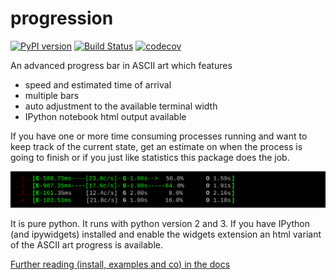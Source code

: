 progression
===========

[![PyPI version](https://badge.fury.io/py/progression.svg)](https://badge.fury.io/py/progression)
[![Build Status](https://travis-ci.org/cimatosa/progression.svg?branch=master)](https://travis-ci.org/cimatosa/progression)
[![codecov](https://codecov.io/gh/cimatosa/progression/branch/master/graph/badge.svg)](https://codecov.io/gh/cimatosa/progression)

An advanced progress bar in ASCII art which features
  * speed and estimated time of arrival
  * multiple bars
  * auto adjustment to the available terminal width
  * IPython notebook html output available

If you have one or more time consuming processes running and want to 
keep track of the current state, get an estimate on when the process 
is going to finish or if you just like statistics this package does the job.

![progress example](prog.svg)

It is pure python. It runs with python version 2 and 3. 
If you have IPython (and ipywidgets) installed and enable the widgets extension
an html variant of the ASCII art progress is available.


[Further reading (install, examples and co) in the docs](https://cimatosa.github.io/progression/)
